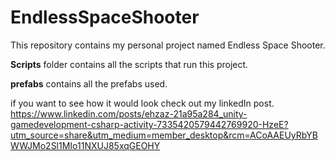# EndlessSpaceShooter
This repository contains my personal project named Endless Space Shooter.

**Scripts** folder contains all the scripts that run this project. 

**prefabs** contains all the prefabs used.

if you want to see how it would look check out my linkedIn post.
https://www.linkedin.com/posts/ehzaz-21a95a284_unity-gamedevelopment-csharp-activity-7335420579442769920-HzeE?utm_source=share&utm_medium=member_desktop&rcm=ACoAAEUyRbYBWWJMo2Sl1MIo11NXUJ85xqGEOHY
